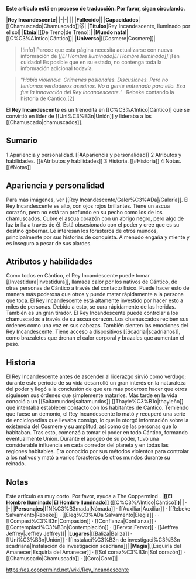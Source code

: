 **Este artículo está en proceso de traducción. Por favor, sigan circulando.**


|**Rey Incandescente**|
|-|-|
||
|**Fallecido**||
|**Capacidades**|[[Chamuscado\|Chamuscado]]🐱︎|
|**Títulos**|Rey Incandescente, Iluminado por el sol|
|**Etnia**|[[De Treno\|de Treno]]|
|**Mundo natal**|[[C%C3%A1ntico\|Cántico]]|
|**Universo**|[[Cosmere\|Cosmere]]|

> [!info] Parece que esta página necesita actualizarse con nueva información de *[[El Hombre Iluminado\|El Hombre Iluminado]]*!¡Ten cuidado! Es posible que en su estado, no contenga toda la información adicional todavía.

>“*Había violencia. Crímenes pasionales. Discusiones. Pero no teníamos verdaderos asesinos. No a gente entrenada para ello. Esa fue la innovación del Rey Incandescente.*”
\-Rebeke contando la historia de Cántico.[2]


El **Rey Incandescente** es un trenodita en [[C%C3%A1ntico\|Cántico]] que se convirtió en líder de [[Uni%C3%B3n\|Unión]] y lideraba a los [[Chamuscado\|chamuscados]].

## Sumario

1 Apariencia y personalidad. [[#Apariencia y personalidad]] 
2 Atributos y habilidades. [[#Atributos y habilidades]] 
3 Historia. [[#Historia]] 
4 Notas. [[#Notas]] 


## Apariencia y personalidad
Para más imágenes, ver [[Rey Incandescente/Galer%C3%ADa\|/Galería]].
El Rey Incandescente es alto, con ojos rojos brillantes. Tiene un ascua corazón, pero no está tan profundo en su pecho como los de los chamuscados. Cubre el ascua corazón con un abrigo negro, pero algo de luz brilla a través de él.
Está obsesionado con el poder y cree que es su destino gobernar. Le interesan los forasteros de otros mundos, principalmente por sus historias de conquista. A menudo engaña y miente
y es inseguro a pesar de sus alardes.

## Atributos y habilidades
Como todos en Cántico, el Rey Incandescente puede tomar [[Investidura\|Investidura]], llamada calor por los nativos de Cántico, de otras personas de Cántico a través del contacto físico. Puede hacer esto de manera más poderosa que otros y puede matar rápidamente a la persona que toca. El Rey Incandescente está altamente investido por hacer esto a miles de personas. Debido a esto, se cura rápidamente de las heridas. También es un gran tirador.
El Rey Incandescente puede controlar a los chamuscados a través de su ascua corazón. Los chamuscados reciben sus órdenes como una voz en sus cabezas. También sienten las emociones del Rey Incandescente.
Tiene acceso a dispositivos [[Scadrial\|scadrianos]], como brazaletes que drenan el calor corporal y brazales que aumentan el peso.

## Historia
El Rey Incandescente antes de ascender al liderazgo sirvió como verdugo; durante este período de su vida desarrolló un gran interés en la naturaleza del poder y llegó a la conclusión de que era más poderoso hacer que otros siguiesen sus órdenes que simplemente matarlos.
Más tarde en la vida conoció a un [[Saltamundos\|saltamundos]] [[Thayle%C3%B1o\|thayleño]] que intentaba establecer contacto con los habitantes de Cántico. Temiendo que fuese un demonio, el Rey Incandescente lo mató y recuperó una serie de enciclopedias que llevaba consigo, lo que le otorgó información sobre la existencia del Cosmere y su amplitud, así como de las personas que lo habitaban.
Tras esto, comenzó a tomar el poder en todo Cántico, formando eventualmente Unión. Durante el apogeo de su poder, tuvo una considerable influencia en cada corredor del planeta y en todas las regiones habitables. Era conocido por sus métodos violentos para controlar a los nativos y mató a varios forasteros de otros mundos durante su reinado.

## Notas

Este artículo es muy corto. Por favor, ayuda a The Coppermind .
|**[[El Hombre Iluminado\|El Hombre Iluminado]] (**[[C%C3%A1ntico\|Cántico]]**)**|
|-|-|
|**Personajes**|[[N%C3%B3mada\|Nómada]] · [[Auxiliar\|Auxiliar]] · [[Rebeke Salvamento\|Rebeke]] · [[Eleg%C3%ADa Salvamento\|Elegía]] ·  · [[Compasi%C3%B3n\|Compasión]] · [[Confianza\|Confianza]] · [[Contemplaci%C3%B3n\|Contemplación]] · [[Fervor\|Fervor]] · [[Jeffrey Jeffrey\|Jeffrey Jeffrey]]|
|**Lugares**|[[Baliza\|Baliza]] · [[Uni%C3%B3n\|Unión]] · [[Instalaci%C3%B3n de investigaci%C3%B3n scadriana\|Instalación de investigación scadriana]]|
|**Magia**|[[Esquirla del Amanecer\|Esquirla del Amanecer]] · [[Sol coraz%C3%B3n\|Sol corazón]] · [[Chamuscado\|Chamuscado]] · [[Coro\|Coro]]|



https://es.coppermind.net/wiki/Rey_Incandescente
